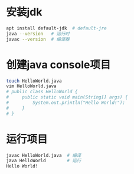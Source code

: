 # 安装jdk

```bash
apt install default-jdk  # default-jre
java --version   # 运行时
javac --version  # 编译器
```

# 创建java console项目

```bash
touch HelloWorld.java
vim HelloWorld.java
# public class HelloWorld {
#     public static void main(String[] args) {
#         System.out.println("Hello World!");
#     }
# }
```

# 运行项目

```bash
javac HelloWorld.java  # 编译
java HelloWorld        # 运行
Hello World!
```
